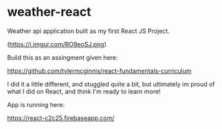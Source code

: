 # weather-react
Weather api application built as my first React JS Project.

(https://i.imgur.com/RO9eoSJ.png)

Build this as an assingment given here:

https://github.com/tylermcginnis/react-fundamentals-curriculum

I did it a little different, and stuggled quite a bit, but ultimately im proud of what I did on React, and think I'm ready to learn more!

App is running here:

https://react-c2c25.firebaseapp.com/

